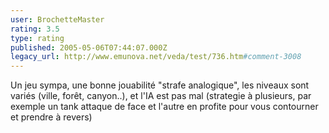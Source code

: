 ```yaml
---
user: BrochetteMaster
rating: 3.5
type: rating
published: 2005-05-06T07:44:07.000Z
legacy_url: http://www.emunova.net/veda/test/736.htm#comment-3008
---
```

Un jeu sympa, une bonne jouabilité "strafe analogique", les niveaux sont variés (ville, forêt, canyon..), et l'IA est pas mal (strategie à plusieurs, par exemple un tank attaque de face et l'autre en profite pour vous contourner et prendre à revers)